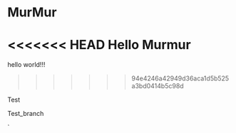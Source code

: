 # MurMur
<<<<<<< HEAD
Hello Murmur
=======
hello world!!!
>>>>>>> 94e4246a42949d36aca1d5b525a3bd0414b5c98d

Test


Test_branch



`
